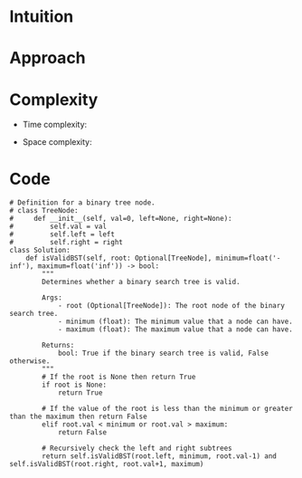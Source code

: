 # Intuition

<!-- Describe your first thoughts on how to solve this problem. -->

# Approach

<!-- Describe your approach to solving the problem. -->

# Complexity

- Time complexity:
<!-- Add your time complexity here, e.g. $$O(n)$$ -->

- Space complexity:
<!-- Add your space complexity here, e.g. $$O(n)$$ -->

# Code

```python3 []
# Definition for a binary tree node.
# class TreeNode:
#     def __init__(self, val=0, left=None, right=None):
#         self.val = val
#         self.left = left
#         self.right = right
class Solution:
    def isValidBST(self, root: Optional[TreeNode], minimum=float('-inf'), maximum=float('inf')) -> bool:
        """
        Determines whether a binary search tree is valid.

        Args:
            - root (Optional[TreeNode]): The root node of the binary search tree.
            - minimum (float): The minimum value that a node can have.
            - maximum (float): The maximum value that a node can have.

        Returns:
            bool: True if the binary search tree is valid, False otherwise.
        """
        # If the root is None then return True
        if root is None:
            return True

        # If the value of the root is less than the minimum or greater than the maximum then return False
        elif root.val < minimum or root.val > maximum:
            return False

        # Recursively check the left and right subtrees
        return self.isValidBST(root.left, minimum, root.val-1) and self.isValidBST(root.right, root.val+1, maximum)
```
